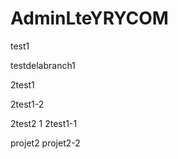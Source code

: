 # AdminLteYRYCOM
 
test1

testdelabranch1

2test1

2test1-2

2test2
1
2test1-1









projet2
projet2-2